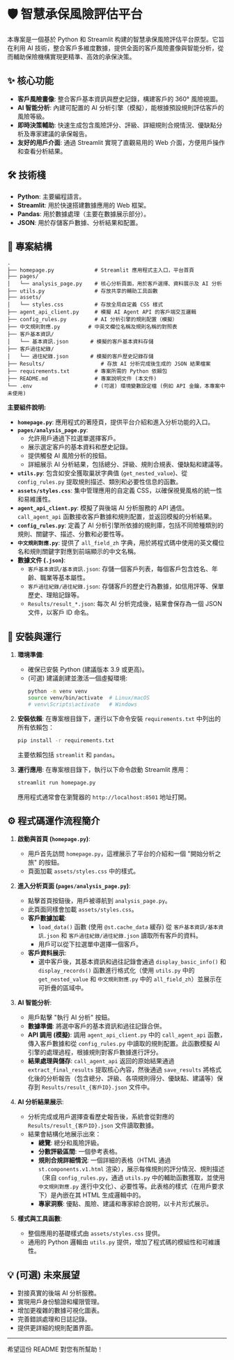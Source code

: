 # 🛡️ 智慧承保風險評估平台

本專案是一個基於 Python 和 Streamlit 构建的智慧承保風險評估平台原型。它旨在利用 AI 技術，整合客戶多維度數據，提供全面的客戶風險畫像與智能分析，從而輔助保險機構實現更精準、高效的承保決策。

## ✨ 核心功能

*   **客戶風險畫像**: 整合客戶基本資訊與歷史記錄，構建客戶的 360° 風險視圖。
*   **AI 智能分析**: 內建可配置的 AI 分析引擎（模擬），能根據預設規則評估客戶的風險等級。
*   **即時決策輔助**: 快速生成包含風險評分、評級、詳細規則合規情況、優缺點分析及專家建議的承保報告。
*   **友好的用戶介面**: 通過 Streamlit 實現了直觀易用的 Web 介面，方便用戶操作和查看分析結果。

## 🛠️ 技術棧

*   **Python**: 主要編程語言。
*   **Streamlit**: 用於快速搭建數據應用的 Web 框架。
*   **Pandas**: 用於數據處理（主要在數據展示部分）。
*   **JSON**: 用於存儲客戶數據、分析結果和配置。

## 📂 專案結構

```
.
├── homepage.py             # Streamlit 應用程式主入口，平台首頁
├── pages/
│   └── analysis_page.py    # 核心分析頁面，用於客戶選擇、資料展示及 AI 分析
├── utils.py                # 存放共享的輔助工具函數
├── assets/
│   └── styles.css          # 存放全局自定義 CSS 樣式
├── agent_api_client.py     # 模擬 AI Agent API 的客戶端交互邏輯
├── config_rules.py         # AI 分析引擎的規則配置（模擬）
├── 中文規則對應.py         # 中英文欄位名稱及規則名稱的對照表
├── 客戶基本資訊/
│   └── 基本資訊.json       # 模擬的客戶基本資料存儲
├── 客戶過往紀錄/
│   └── 過往紀錄.json       # 模擬的客戶歷史記錄存儲
├── Results/                  # 存放 AI 分析完成後生成的 JSON 結果檔案
├── requirements.txt        # 專案所需的 Python 依賴包
├── README.md               # 專案說明文件 (本文件)
└── .env                    # (可選) 環境變數設定檔 (例如 API 金鑰，本專案中未使用)
```

**主要組件說明:**

*   **`homepage.py`**: 應用程式的著陸頁，提供平台介紹和進入分析功能的入口。
*   **`pages/analysis_page.py`**:
    *   允許用戶通過下拉選單選擇客戶。
    *   展示選定客戶的基本資料和歷史記錄。
    *   提供觸發 AI 風險分析的按鈕。
    *   詳細展示 AI 分析結果，包括總分、評級、規則合規表、優缺點和建議等。
*   **`utils.py`**: 包含如安全獲取巢狀字典值 (`get_nested_value`)、從 `config_rules.py` 提取規則描述、類別和必要性信息的函數。
*   **`assets/styles.css`**: 集中管理應用的自定義 CSS，以確保視覺風格的統一性和易維護性。
*   **`agent_api_client.py`**: 模擬了與後端 AI 分析服務的 API 通信。`call_agent_api` 函數接收客戶數據和規則配置，並返回模擬的分析結果。
*   **`config_rules.py`**: 定義了 AI 分析引擎所依據的規則庫，包括不同險種類別的規則、關鍵字、描述、分數和必要性等。
*   **`中文規則對應.py`**: 提供了 `all_field_zh` 字典，用於將程式碼中使用的英文欄位名和規則關鍵字對應到前端顯示的中文名稱。
*   **數據文件 (`.json`)**:
    *   `客戶基本資訊/基本資訊.json`: 存儲一個客戶列表，每個客戶包含姓名、年齡、職業等基本屬性。
    *   `客戶過往紀錄/過往紀錄.json`: 存儲客戶的歷史行為數據，如信用評等、保單歷史、理賠記錄等。
    *   `Results/result_*.json`: 每次 AI 分析完成後，結果會保存為一個 JSON 文件，以客戶 ID 命名。

## 🚀 安裝與運行

1.  **環境準備**:
    *   確保已安裝 Python (建議版本 3.9 或更高)。
    *   (可選) 建議創建並激活一個虛擬環境:
        ```bash
        python -m venv venv
        source venv/bin/activate  # Linux/macOS
        # venv\Scripts\activate   # Windows
        ```

2.  **安裝依賴**:
    在專案根目錄下，運行以下命令安裝 `requirements.txt` 中列出的所有依賴包：
    ```bash
    pip install -r requirements.txt
    ```
    主要依賴包括 `streamlit` 和 `pandas`。

3.  **運行應用**:
    在專案根目錄下，執行以下命令啟動 Streamlit 應用：
    ```bash
    streamlit run homepage.py
    ```
    應用程式通常會在瀏覽器的 `http://localhost:8501` 地址打開。

## ⚙️ 程式碼運作流程簡介

1.  **啟動與首頁 (`homepage.py`)**:
    *   用戶首先訪問 `homepage.py`，這裡展示了平台的介紹和一個 "開始分析之旅" 的按鈕。
    *   頁面加載 `assets/styles.css` 中的樣式。

2.  **進入分析頁面 (`pages/analysis_page.py`)**:
    *   點擊首頁按鈕後，用戶被導航到 `analysis_page.py`。
    *   此頁面同樣會加載 `assets/styles.css`。
    *   **客戶數據加載**:
        *   `load_data()` 函數 (使用 `@st.cache_data` 緩存) 從 `客戶基本資訊/基本資訊.json` 和 `客戶過往紀錄/過往紀錄.json` 讀取所有客戶的資料。
        *   用戶可以從下拉選單中選擇一個客戶。
    *   **客戶資料展示**:
        *   選中客戶後，其基本資訊和過往記錄會通過 `display_basic_info()` 和 `display_records()` 函數進行格式化（使用 `utils.py` 中的 `get_nested_value` 和 `中文規則對應.py` 中的 `all_field_zh`）並展示在可折疊的區域中。

3.  **AI 智能分析**:
    *   用戶點擊 "執行 AI 分析" 按鈕。
    *   **數據準備**: 將選中客戶的基本資訊和過往記錄合併。
    *   **API 調用 (模擬)**: 調用 `agent_api_client.py` 中的 `call_agent_api` 函數，傳入客戶數據和從 `config_rules.py` 中讀取的規則配置。此函數模擬 AI 引擎的處理過程，根據規則對客戶數據進行評分。
    *   **結果處理與儲存**: `call_agent_api` 返回的原始結果通過 `extract_final_results` 提取核心內容，然後通過 `save_results` 將格式化後的分析報告（包含總分、評級、各項規則得分、優缺點、建議等）保存到 `Results/result_{客戶ID}.json` 文件中。

4.  **AI 分析結果展示**:
    *   分析完成或用戶選擇查看歷史報告後，系統會從對應的 `Results/result_{客戶ID}.json` 文件讀取數據。
    *   結果會結構化地展示出來：
        *   **總覽**: 總分和風險評級。
        *   **分數評級區間**: 一個參考表格。
        *   **規則合規詳細情況**: 一個詳細的表格（HTML 通過 `st.components.v1.html` 渲染），展示每條規則的評分情況、規則描述（來自 `config_rules.py`，通過 `utils.py` 中的輔助函數獲取，並使用 `中文規則對應.py` 進行中文化）、必要性等。此表格的樣式（在用戶要求下）是內嵌在其 HTML 生成邏輯中的。
        *   **專家洞察**: 優點、風險、建議和專家綜合說明，以卡片形式展示。

5.  **樣式與工具函數**:
    *   整個應用的基礎樣式由 `assets/styles.css` 提供。
    *   通用的 Python 邏輯由 `utils.py` 提供，增加了程式碼的模組性和可維護性。

## 💡 (可選) 未來展望

*   對接真實的後端 AI 分析服務。
*   實現用戶身份驗證和權限管理。
*   增加更複雜的數據可視化圖表。
*   完善錯誤處理和日誌記錄。
*   提供更詳細的規則配置界面。

---

希望這份 README 對您有所幫助！
```
